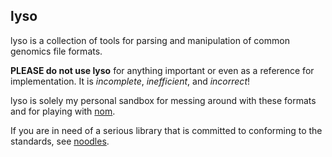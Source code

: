 lyso
--------------

lyso is a collection of tools for parsing and manipulation of common genomics file formats.

**PLEASE do not use lyso** for anything important or even as a reference for implementation. It is *incomplete*, *inefficient*, and *incorrect*!

lyso is solely my personal sandbox for messing around with these formats and for playing with [nom](https://docs.rs/nom/latest/nom/).

If you are in need of a serious library that is committed to conforming to the standards, see [noodles](https://github.com/zaeleus/noodles).
